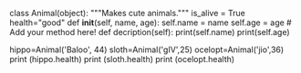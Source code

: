 class Animal(object):
    """Makes cute animals."""
    is_alive = True
    health="good"
    def __init__(self, name, age):
        self.name = name
        self.age = age
    # Add your method here!
    def decription(self):
        print(self.name)
        print(self.age)
    
hippo=Animal('Baloo', 44)
sloth=Animal('gIV',25)
ocelopt=Animal('jio',36)
print (hippo.health)
print (sloth.health)
print (ocelopt.health)

